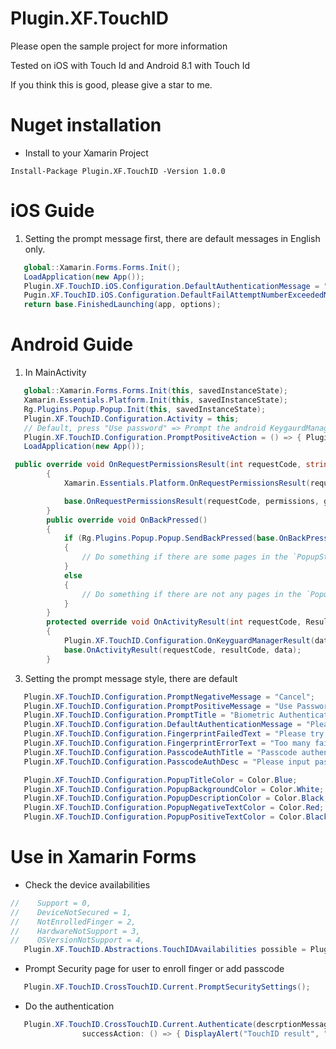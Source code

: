 # Plugin.XF.TouchID
Please open the sample project for more information

Tested on iOS with Touch Id and Android 8.1 with Touch Id

If you think this is good, please give a star to me.

# Nuget installation
- Install to your Xamarin Project
```
Install-Package Plugin.XF.TouchID -Version 1.0.0
```

# iOS Guide
1. Setting the prompt message first, there are default messages in English only.
```C#
   global::Xamarin.Forms.Forms.Init();
   LoadApplication(new App());
   Plugin.XF.TouchID.iOS.Configuration.DefaultAuthenticationMessage = "Set the default authenticate message";
   Pugin.XF.TouchID.iOS.Configuration.DefaultFailAttemptNumberExceededMsg = "Set the default failed attempt exceed msg";
   return base.FinishedLaunching(app, options);
```

# Android Guide
1. In MainActivity
```C#
   global::Xamarin.Forms.Forms.Init(this, savedInstanceState);
   Xamarin.Essentials.Platform.Init(this, savedInstanceState);
   Rg.Plugins.Popup.Popup.Init(this, savedInstanceState);
   Plugin.XF.TouchID.Configuration.Activity = this;
   // Default, press "Use password" => Prompt the android KeygaurdManager auth page, you may change it as you want
   Plugin.XF.TouchID.Configuration.PromptPositiveAction = () => { Plugin.XF.TouchID.CrossTouchID.Current.PromptKeyguardManagerAuth(); };
   LoadApplication(new App());
```

```C#
 public override void OnRequestPermissionsResult(int requestCode, string[] permissions, [GeneratedEnum] Android.Content.PM.Permission[] grantResults)
        {
            Xamarin.Essentials.Platform.OnRequestPermissionsResult(requestCode, permissions, grantResults);

            base.OnRequestPermissionsResult(requestCode, permissions, grantResults);
        }
        public override void OnBackPressed()
        {
            if (Rg.Plugins.Popup.Popup.SendBackPressed(base.OnBackPressed))
            {
                // Do something if there are some pages in the `PopupStack`
            }
            else
            {
                // Do something if there are not any pages in the `PopupStack`
            }
        }
        protected override void OnActivityResult(int requestCode, Result resultCode, Intent data)
        {
            Plugin.XF.TouchID.Configuration.OnKeyguardManagerResult(data, requestCode, resultCode);
            base.OnActivityResult(requestCode, resultCode, data);
        }
```
3. Setting the prompt message style, there are default
```C#
   Plugin.XF.TouchID.Configuration.PromptNegativeMessage = "Cancel";
   Plugin.XF.TouchID.Configuration.PromptPositiveMessage = "Use Password";
   Plugin.XF.TouchID.Configuration.PromptTitle = "Biometric Authentication";
   Plugin.XF.TouchID.Configuration.DefaultAuthenticationMessage = "Please do the authentication for further action";
   Plugin.XF.TouchID.Configuration.FingerprintFailedText = "Please try again";
   Plugin.XF.TouchID.Configuration.FingerprintErrorText = "Too many failed attempts, please wait 30s to retry";
   Plugin.XF.TouchID.Configuration.PasscodeAuthTitle = "Passcode authentication";
   Plugin.XF.TouchID.Configuration.PasscodeAuthDesc = "Please input passcode to continue";

   Plugin.XF.TouchID.Configuration.PopupTitleColor = Color.Blue;
   Plugin.XF.TouchID.Configuration.PopupBackgroundColor = Color.White;
   Plugin.XF.TouchID.Configuration.PopupDescriptionColor = Color.Black;
   Plugin.XF.TouchID.Configuration.PopupNegativeTextColor = Color.Red;
   Plugin.XF.TouchID.Configuration.PopupPositiveTextColor = Color.Black;
```

# Use in Xamarin Forms
- Check the device availabilities 
```c#
//    Support = 0,
//    DeviceNotSecured = 1,
//    NotEnrolledFinger = 2,
//    HardwareNotSupport = 3,
//    OSVersionNotSupport = 4,
   Plugin.XF.TouchID.Abstractions.TouchIDAvailabilities possible = Plugin.XF.TouchID.CrossTouchID.Current.IsFingerprintAuthenticationPossible();
```
- Prompt Security page for user to enroll finger or add passcode
```c#
   Plugin.XF.TouchID.CrossTouchID.Current.PromptSecuritySettings();
```
- Do the authentication
```C#
   Plugin.XF.TouchID.CrossTouchID.Current.Authenticate(descrptionMessage: "Please do the authentication for further action",
                successAction: () => { DisplayAlert("TouchID result", "Success", "Great"); }
```
